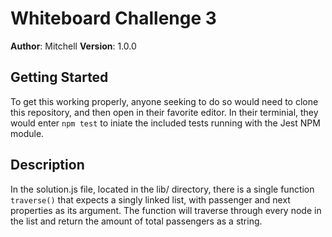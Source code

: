 # Whiteboard Challenge 3

**Author**: Mitchell
**Version**: 1.0.0

## Getting Started
To get this working properly, anyone seeking to do so would need to clone this repository, and then open in their favorite editor. In their terminial, they would enter `npm test` to iniate the included tests running with the Jest NPM module.

## Description
In the solution.js file, located in the lib/ directory, there is a single function `traverse()` that expects a singly linked list, with passenger and next properties as its argument. The function will traverse through every node in the list and return the amount of total passengers as a string.